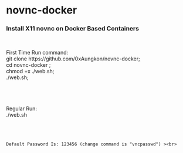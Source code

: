 # novnc-docker

<div>
  <h3>Install X11 novnc on Docker Based Containers</h3><br>
  <p>
    First Time Run command: <br>
    git clone https://github.com/0xAungkon/novnc-docker; <br>
cd novnc-docker ; <br>
chmod +x ./web.sh;<br>
./web.sh;<br><br><br><br><br>
    Regular Run:<br> 
./web.sh<br>
    <br><br><br>

    Default Password Is: 123456 (change command is "vncpasswd") ><br>
    
  </p>
</div>

